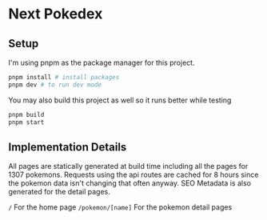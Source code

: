 # Next Pokedex

## Setup
I'm using pnpm as the package manager for this project.
```bash
pnpm install # install packages
pnpm dev # to run dev mode
```

You may also build this project as well so it runs better while testing
```bash
pnpm build
pnpm start 
```

## Implementation Details

All pages are statically generated at build time including all the pages for 1307 pokemons. Requests using the api routes are cached for 8 hours since the pokemon data isn't changing that often anyway. SEO Metadata is also generated for the detail pages.

`/` For the home page
`/pokemon/[name]` For the pokemon detail pages